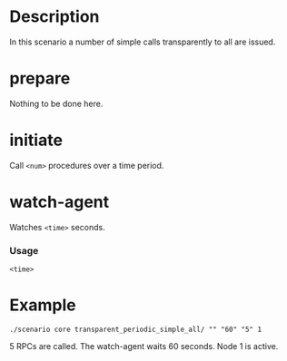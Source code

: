 # Description
In this scenario a number of simple calls transparently to all are issued.

# prepare
Nothing to be done here.

# initiate
Call `<num>` procedures over a time period.

# watch-agent
Watches `<time>` seconds.

### Usage
```
<time>
```

# Example
```
./scenario core transparent_periodic_simple_all/ "" "60" "5" 1
```

5 RPCs are called. The watch-agent waits 60 seconds. Node 1 is active.
